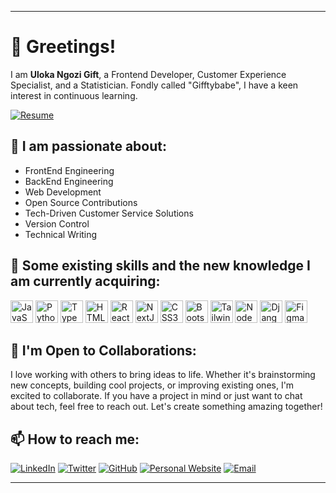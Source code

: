 

---

# 👋 Greetings!
I am **Uloka Ngozi Gift**, a Frontend Developer, Customer Experience Specialist, and a Statistician. Fondly called "Gifftybabe", I have a keen interest in continuous learning.

[![Resume](https://img.shields.io/badge/Resume-4285F4?style=flat&logo=google-drive&logoColor=white)](https://drive.google.com/file/d/1wS7aOKcKSSzyQ8kU-H2Qu0DIledipd9L/view?usp=drive_link)

## 👀 I am passionate about:
- FrontEnd Engineering
- BackEnd Engineering
- Web Development
- Open Source Contributions
- Tech-Driven Customer Service Solutions
- Version Control
- Technical Writing

## 🌱 Some existing skills and the new knowledge I am currently acquiring:
<p align="left">
<a href="https://developer.mozilla.org/en-US/docs/Web/JavaScript" target="_blank" rel="noreferrer"><img src="https://raw.githubusercontent.com/danielcranney/readme-generator/main/public/icons/skills/javascript-colored.svg" width="36" height="36" alt="JavaScript" /></a>
<a href="https://www.python.org/" target="_blank" rel="noreferrer"><img src="https://raw.githubusercontent.com/danielcranney/readme-generator/main/public/icons/skills/python-colored.svg" width="36" height="36" alt="Python" /></a>
<a href="https://www.typescriptlang.org/" target="_blank" rel="noreferrer"><img src="https://raw.githubusercontent.com/danielcranney/readme-generator/main/public/icons/skills/typescript-colored.svg" width="36" height="36" alt="TypeScript" /></a>
<a href="https://developer.mozilla.org/en-US/docs/Glossary/HTML5" target="_blank" rel="noreferrer"><img src="https://raw.githubusercontent.com/danielcranney/readme-generator/main/public/icons/skills/html5-colored.svg" width="36" height="36" alt="HTML5" /></a>
<a href="https://reactjs.org/" target="_blank" rel="noreferrer"><img src="https://raw.githubusercontent.com/danielcranney/readme-generator/main/public/icons/skills/react-colored.svg" width="36" height="36" alt="React" /></a>
<a href="https://nextjs.org/docs" target="_blank" rel="noreferrer"><img src="https://raw.githubusercontent.com/danielcranney/readme-generator/main/public/icons/skills/nextjs-colored.svg" width="36" height="36" alt="NextJs" /></a>
<a href="https://www.w3.org/TR/CSS/#css" target="_blank" rel="noreferrer"><img src="https://raw.githubusercontent.com/danielcranney/readme-generator/main/public/icons/skills/css3-colored.svg" width="36" height="36" alt="CSS3" /></a>
<a href="https://getbootstrap.com/" target="_blank" rel="noreferrer"><img src="https://raw.githubusercontent.com/danielcranney/readme-generator/main/public/icons/skills/bootstrap-colored.svg" width="36" height="36" alt="Bootstrap" /></a>
<a href="https://tailwindcss.com/" target="_blank" rel="noreferrer"><img src="https://raw.githubusercontent.com/danielcranney/readme-generator/main/public/icons/skills/tailwindcss-colored.svg" width="36" height="36" alt="TailwindCSS" /></a>
<a href="https://nodejs.org/en/" target="_blank" rel="noreferrer"><img src="https://raw.githubusercontent.com/danielcranney/readme-generator/main/public/icons/skills/nodejs-colored.svg" width="36" height="36" alt="NodeJS" /></a>
<a href="https://www.djangoproject.com/" target="_blank" rel="noreferrer"><img src="https://raw.githubusercontent.com/danielcranney/readme-generator/main/public/icons/skills/django-colored.svg" width="36" height="36" alt="Django" /></a>
<a href="https://www.figma.com/" target="_blank" rel="noreferrer"><img src="https://raw.githubusercontent.com/danielcranney/readme-generator/main/public/icons/skills/figma-colored.svg" width="36" height="36" alt="Figma" /></a>
</p>


## 🤝 I'm Open to Collaborations:
I love working with others to bring ideas to life. Whether it's brainstorming new concepts, building cool projects, or improving existing ones, I'm excited to collaborate. If you have a project in mind or just want to chat about tech, feel free to reach out. Let's create something amazing together!

## 📫 How to reach me:
[![LinkedIn](https://img.shields.io/badge/LinkedIn-0A66C2?style=flat&logo=linkedin&logoColor=white)](https://www.linkedin.com/in/gifftybabe)
[![Twitter](https://img.shields.io/badge/Twitter-1DA1F2?style=flat&logo=twitter&logoColor=white)](https://twitter.com/Gifftybabe)
[![GitHub](https://img.shields.io/badge/GitHub-181717?style=flat&logo=github&logoColor=white)](https://github.com/GifftyCode)
[![Personal Website](https://img.shields.io/badge/Website-4285F4?style=flat&logo=google-chrome&logoColor=white)](https://uloka-ngozi-portfolio.netlify.app)
[![Email](https://img.shields.io/badge/Email-D14836?style=flat&logo=gmail&logoColor=white)](mailto:ulokangozi@gmail.com)

---


